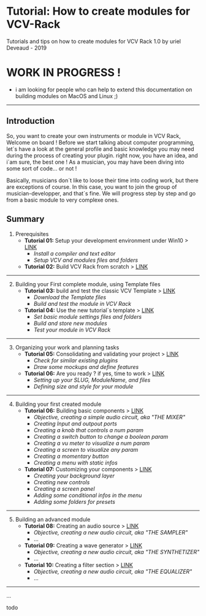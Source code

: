 # Tutorial: How to create modules for VCV-Rack
Tutorials and tips on how to create modules for VCV Rack 1.0
by uriel Deveaud - 2019

# WORK IN PROGRESS !
- i am looking for people who can help to extend this documentation on building modules on MacOS and Linux ;)

---

## Introduction

So, you want to create your own instruments or module in VCV Rack, Welcome on board !
Before we start talking about computer programming, let´s have a look at the general profile and basic knowledge you may need during the process of creating your plugin. right now, you have an idea, and i´am sure, the best one ! As a musician, you may have been diving into some sort of code... or not ! 

Basically, musicians don´t like to loose their time into coding work, but there are exceptions of course.
In this case, you want to join the group of musician-developper, and that´s fine. We will progress step by step and go from a basic module to very complexe ones.


## Summary

1. Prerequisites
   - **Tutorial 01:** Setup your development environment under Win10 > [LINK](https://github.com/KoreTeknology/Quadraphonic-Plugins-for-VCV-Rack/blob/master/Documentation/tuto1.md)
     - _Install a compiler and text editor_
     - _Setup VCV and modules files and folders_
   - **Tutorial 02:** Build VCV Rack from scratch > [LINK](https://github.com/KoreTeknology/Quadraphonic-Plugins-for-VCV-Rack/blob/master/Documentation/tuto1.md)
 
 ---
 
2. Building your First complete module, using Template files
   - **Tutorial 03:** build and test the classic VCV Template > [LINK](https://github.com/KoreTeknology/Quadraphonic-Plugins-for-VCV-Rack/blob/master/Documentation/tuto1.md)
     - _Download the Template files_
     - _Build and test the module in VCV Rack_
   - **Tutorial 04:** Use the new tutorial´s template > [LINK](https://github.com/KoreTeknology/Quadraphonic-Plugins-for-VCV-Rack/blob/master/Documentation/tuto1.md)
     - _Set basic module settings files and folders_
     - _Build and store new modules_
     - _Test your module in VCV Rack_

---

3. Organizing your work and planning tasks
   - **Tutorial 05:** Consolidating and validating your project > [LINK](https://github.com/KoreTeknology/Quadraphonic-Plugins-for-VCV-Rack/blob/master/Documentation/tuto1.md)
     - _Check for similar existing plugins_
     - _Draw some mockups and define features_
   - **Tutorial 06:** Are you ready ? if yes, time to work > [LINK](https://github.com/KoreTeknology/Quadraphonic-Plugins-for-VCV-Rack/blob/master/Documentation/tuto1.md)
     - _Setting up your SLUG, ModuleName, and files_
     - _Defining size and style for your module_

---

4. Building your first created module
   - **Tutorial 06:** Building basic components > [LINK](https://github.com/KoreTeknology/Quadraphonic-Plugins-for-VCV-Rack/blob/master/Documentation/tuto1.md)
     - _Objective, creating a simple audio circuit, aka "THE MIXER"_
     - _Creating Input and outpout ports_
     - _Creating a knob that controls a num param_
     - _Creating a switch button to change a boolean param_
     - _Creating a vu meter to visualize a num param_
     - _Creating a screen to visualize any param_
     - _Creating a momentary button_
     - _Creating a menu with static infos_
   - **Tutorial 07:** Customizing your components > [LINK](https://github.com/KoreTeknology/Quadraphonic-Plugins-for-VCV-Rack/blob/master/Documentation/tuto1.md)
     - _Creating your background layer_
     - _Creating new controls_
     - _Creating a screen panel_
     - _Adding some conditional infos in the menu_
     - _Adding some folders for presets_

---

5. Building an advanced module
   - **Tutorial 08:** Creating an audio source > [LINK](https://github.com/KoreTeknology/Quadraphonic-Plugins-for-VCV-Rack/blob/master/Documentation/tuto1.md)
     - _Objective, creating a new audio circuit, aka "THE SAMPLER"_
     - ...
   - **Tutorial 09:** Creating a wave generator > [LINK](https://github.com/KoreTeknology/Quadraphonic-Plugins-for-VCV-Rack/blob/master/Documentation/tuto1.md)
     - _Objective, creating a new audio circuit, aka "THE SYNTHETIZER"_
     - ...
   - **Tutorial 10:** Creating a filter section > [LINK](https://github.com/KoreTeknology/Quadraphonic-Plugins-for-VCV-Rack/blob/master/Documentation/tuto1.md)
     - _Objective, creating a new audio circuit, aka "THE EQUALIZER"_
     - ...
  
---

...

todo
